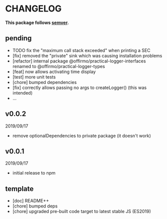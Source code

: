 # CHANGELOG
**This package follows [semver](https://semver.org/).**

## pending
* TODO fix the "maximum call stack exceeded" when printing a SEC
* [fix] removed the "private" sink which was causing installation problems
* [refactor] internal package @offirmo/practical-logger-interfaces renamed to @offirmo/practical-logger-types
* [feat] now allows activating time display
* [test] more unit tests
* [chore] bumped dependencies
* [fix] correctly allows passing no args to createLogger() (this was intended)
* ...

## v0.0.2
2019/09/17
* remove optionalDependencies to private package (it doesn't work)

## v0.0.1
2019/09/17
* initial release to npm

## template
* [doc] README++
* [chore] bumped deps
* [chore] upgraded pre-built code target to latest stable JS (ES2019)
